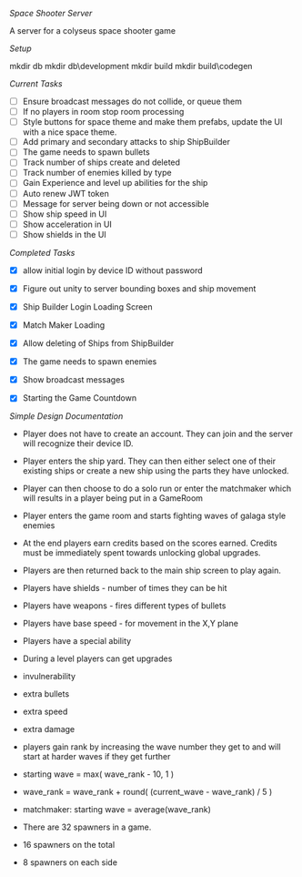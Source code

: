 *Space Shooter Server*

A server for a colyseus space shooter game

*Setup*

mkdir db
mkdir db\development
mkdir build
mkdir build\codegen

*Current Tasks*

- [ ] Ensure broadcast messages do not collide, or queue them
- [ ] If no players in room stop room processing
- [ ] Style buttons for space theme and make them prefabs, update the UI with a nice space theme.
- [ ] Add primary and secondary attacks to ship ShipBuilder
- [ ] The game needs to spawn bullets
- [ ] Track number of ships create and deleted
- [ ] Track number of enemies killed by type
- [ ] Gain Experience and level up abilities for the ship
- [ ] Auto renew JWT token
- [ ] Message for server being down or not accessible
- [ ] Show ship speed in UI
- [ ] Show acceleration in UI
- [ ] Show shields in the UI

*Completed Tasks*

- [x] allow initial login by device ID without password
- [x] Figure out unity to server bounding boxes and ship movement
- [x] Ship Builder Login Loading Screen
- [x] Match Maker Loading
- [x] Allow deleting of Ships from ShipBuilder
- [x] The game needs to spawn enemies
- [x] Show broadcast messages
- [x] Starting the Game Countdown


*Simple Design Documentation*

- Player does not have to create an account. They can join and the server will recognize their device ID.
- Player enters the ship yard. They can then either select one of their existing ships or create a new ship using the parts they have unlocked.
- Player can then choose to do a solo run or enter the matchmaker which will results in a player being put in a GameRoom
- Player enters the game room and starts fighting waves of galaga style enemies
- At the end players earn credits based on the scores earned. Credits must be immediately spent towards unlocking global upgrades.
- Players are then returned back to the main ship screen to play again.

- Players have shields - number of times they can be hit
- Players have weapons - fires different types of bullets
- Players have base speed - for movement in the X,Y plane
- Players have a special ability

- During a level players can get upgrades
- invulnerability
- extra bullets
- extra speed
- extra damage

- players gain rank by increasing the wave number they get to and will start at harder waves if they get further

- starting wave = max( wave_rank - 10, 1 )
- wave_rank = wave_rank + round( (current_wave - wave_rank) / 5 )
- matchmaker: starting wave = average(wave_rank)

- There are 32 spawners in a game.
- 16 spawners on the total
- 8 spawners on each side
